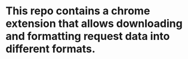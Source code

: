 # This repo contains a chrome extension that allows downloading and formatting request data into different formats.
